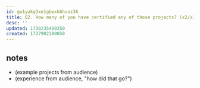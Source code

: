 ```yaml
---
id: gw1yukq3xe1gbwxk6hvoz36
title: Q2. How many of you have certified any of those projects? (x2/x1)
desc: ''
updated: 1730235460350
created: 1727902180050
---
```


## notes

- (example projects from audience)
- (experience from audience, "how did that go?")
